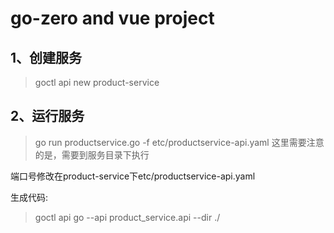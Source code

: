 # go-zero and vue project

## 1、创建服务

> goctl api new product-service

## 2、运行服务

> go run productservice.go -f etc/productservice-api.yaml
这里需要注意的是，需要到服务目录下执行

端口号修改在product-service下etc/productservice-api.yaml

生成代码:
> goctl api go --api product_service.api --dir ./
